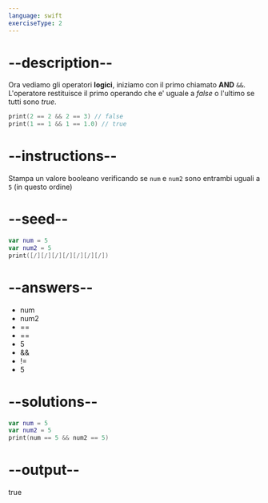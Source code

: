 ```yaml
---
language: swift
exerciseType: 2
---
```


# --description--

Ora vediamo gli operatori **logici**, iniziamo con il primo chiamato __AND__ `&&`.
L'operatore restituisce il primo operando che e' uguale a *false* o l'ultimo se tutti sono *true*.
```swift
print(2 == 2 && 2 == 3) // false
print(1 == 1 && 1 == 1.0) // true
```

# --instructions--

Stampa un valore booleano verificando se `num` e `num2` sono entrambi uguali a `5` (in questo ordine)

# --seed--

```swift
var num = 5
var num2 = 5
print([/][/][/][/][/][/][/])
```

# --answers--

- num 
- num2 
- == 
- == 
- 5
-  && 
- != 
- 5

# --solutions--

```swift
var num = 5
var num2 = 5
print(num == 5 && num2 == 5)
```

# --output--

true
